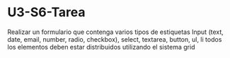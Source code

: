 # U3-S6-Tarea
Realizar un formulario que contenga varios tipos de estiquetas  Input (text, date, email, number, radio, checkbox), select, textarea, button, ul, li  todos los elementos deben estar distribuidos utilizando el sistema grid
